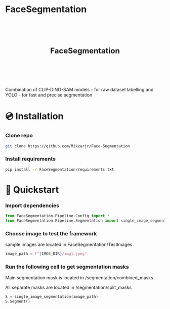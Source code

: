 # **FaceSegmentation**
<div align="center" style="font-size: 100px">
  <p>
    <a align="center" target="_blank">
      <b style="font-size: 24px; ">FaceSegmentation</b>
    </a>
  </p>
</div>
  
Combination of CLIP-DINO-SAM models - for raw dataset labelling and YOLO - for fast and precise segmentation

# 💿 Installation
### Clone repo
```bash
git clone https://github.com/Mikzarjr/Face-Segmentation
```

### Install requirements
```bash
pip install -r FaceSegmentation/requirements.txt
```
#
# 🚀 Quickstart
### Import dependencies
```python
from FaceSegmentation.Pipeline.Config import *
from FaceSegmentation.Pipeline.Segmentation import single_image_segmentation
```

### Choose image to test the framework 
sample images are located in FaceSegmentation/TestImages
```python
image_path = f"{IMGS_DIR}/img1.jpeg"
```

### Run the following cell to get segmentation masks
Main segmentation mask is located in /segmentation/combined_masks

All separate masks are located in /segmentation/split_masks
```python
S = single_image_segmentation(image_path)
S.Segment()
```








